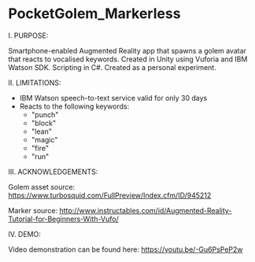 # PocketGolem_Markerless

I. PURPOSE:

Smartphone-enabled Augmented Reality app that spawns a golem avatar that reacts to vocalised keywords. Created in Unity using Vuforia and IBM Watson SDK. Scripting in C#. Created as a personal experiment.

II. LIMITATIONS:

- IBM Watson speech-to-text service valid for only 30 days
- Reacts to the following keywords:
  - "punch"
  - "block"
  - "lean"
  - "magic"
  - "fire"
  - "run"
  
  
III. ACKNOWLEDGEMENTS:

Golem asset source: https://www.turbosquid.com/FullPreview/Index.cfm/ID/945212

Marker source: http://www.instructables.com/id/Augmented-Reality-Tutorial-for-Beginners-With-Vufo/

IV. DEMO:

Video demonstration can be found here: https://youtu.be/-Gu6PsPeP2w
